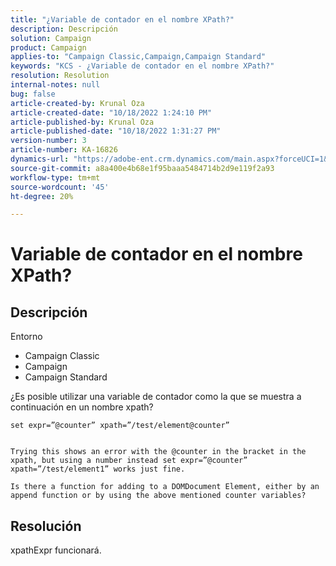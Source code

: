 ```yaml
---
title: "¿Variable de contador en el nombre XPath?"
description: Descripción
solution: Campaign
product: Campaign
applies-to: "Campaign Classic,Campaign,Campaign Standard"
keywords: "KCS - ¿Variable de contador en el nombre XPath?"
resolution: Resolution
internal-notes: null
bug: false
article-created-by: Krunal Oza
article-created-date: "10/18/2022 1:24:10 PM"
article-published-by: Krunal Oza
article-published-date: "10/18/2022 1:31:27 PM"
version-number: 3
article-number: KA-16826
dynamics-url: "https://adobe-ent.crm.dynamics.com/main.aspx?forceUCI=1&pagetype=entityrecord&etn=knowledgearticle&id=949b0b22-e84e-ed11-bba2-00224808679b"
source-git-commit: a8a400e4b68e1f95baaa5484714b2d9e119f2a93
workflow-type: tm+mt
source-wordcount: '45'
ht-degree: 20%

---
```


# Variable de contador en el nombre XPath?

## Descripción


Entorno

- Campaign Classic
- Campaign
- Campaign Standard




¿Es posible utilizar una variable de contador como la que se muestra a continuación en un nombre xpath?


```
set expr=”@counter” xpath=”/test/element@counter”

 
Trying this shows an error with the @counter in the bracket in the xpath, but using a number instead set expr=”@counter” xpath=”/test/element1” works just fine.
 
Is there a function for adding to a DOMDocument Element, either by an append function or by using the above mentioned counter variables?
```





## Resolución


xpathExpr funcionará.
